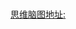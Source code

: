 # 

[思维脑图地址:](https://coggle.it/diagram/XJHOgSjEZxgZQkkv/t/soosoogoo%E7%9A%84%E6%8A%80%E6%9C%AF%E6%8A%80%E8%83%BD%E6%A0%91)

